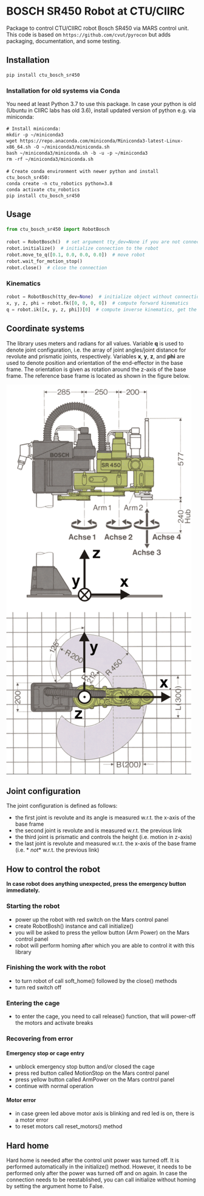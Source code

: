 # BOSCH SR450 Robot at CTU/CIIRC

Package to control CTU/CIIRC robot Bosch SR450 via MARS control unit.
This code is based on `https://github.com/cvut/pyrocon` but adds packaging,
documentation, and some testing.

## Installation

```bash
pip install ctu_bosch_sr450
```

### Installation for old systems via Conda

You need at least Python 3.7 to use this package. In case your python is old (Ubuntu in
CIIRC labs has old 3.6), install updated version of python e.g. via miniconda:

```
# Install miniconda:
mkdir -p ~/miniconda3
wget https://repo.anaconda.com/miniconda/Miniconda3-latest-Linux-x86_64.sh -O ~/miniconda3/miniconda.sh
bash ~/miniconda3/miniconda.sh -b -u -p ~/miniconda3
rm -rf ~/miniconda3/miniconda.sh

# Create conda environment with newer python and install ctu_bosch_sr450:
conda create -n ctu_robotics python=3.8
conda activate ctu_robotics
pip install ctu_bosch_sr450
```

## Usage

```python
from ctu_bosch_sr450 import RobotBosch

robot = RobotBosch()  # set argument tty_dev=None if you are not connected to robot, it will allow you to compute FK and IK offline
robot.initialize()  # initialize connection to the robot
robot.move_to_q([0.1, 0.0, 0.0, 0.0])  # move robot
robot.wait_for_motion_stop()
robot.close()  # close the connection
```

### Kinematics

```python
robot = RobotBosch(tty_dev=None)  # initialize object without connection to the robot
x, y, z, phi = robot.fk([0, 0, 0, 0])  # compute forward kinematics
q = robot.ik([x, y, z, phi])[0]  # compute inverse kinematics, get the first solution
```

## Coordinate systems

The library uses meters and radians for all values.
Variable __q__ is used to denote joint configuration, i.e. the array of joint
angles/joint distance for revolute and prismatic joints, respectively.
Variables __x__, __y__, __z__, and __phi__ are used to denote position and orientation
of the end-effector in the base frame. The orientation is given as rotation around the
z-axis of the base frame.
The reference base frame is located as shown in the figure below.

![](https://raw.githubusercontent.com/CTURobotics/ctu_bosch_sr450/main/doc/base_frame.png)

## Joint configuration

The joint configuration is defined as follows:

- the first joint is revolute and its angle is measured w.r.t. the x-axis of the base
  frame
- the second joint is revolute and is measured w.r.t. the previous link
- the third joint is prismatic and controls the height (i.e. motion in z-axis)
- the last joint is revolute and measured w.r.t. the x-axis of the base frame (i.e. *
  *not** w.r.t. the previous link)

## How to control the robot

__In case robot does anything unexpected, press the emergency button immediately.__

### Starting the robot

- power up the robot with red switch on the Mars control panel
- create RobotBosh() instance and call initialize()
- you will be asked to press the yellow button (Arm Power) on the Mars control panel
- robot will perform homing after which you are able to control it with this library

### Finishing the work with the robot

- to turn robot of call soft_home() followed by the close() methods
- turn red switch off

### Entering the cage

- to enter the cage, you need to call release() function, that will power-off the motors
  and activate breaks

### Recovering from error

#### Emergency stop or cage entry

- unblock emergency stop button and/or closed the cage
- press red button called MotionStop on the Mars control panel
- press yellow button called ArmPower on the Mars control panel
- continue with normal operation

#### Motor error

- in case green led above motor axis is blinking and red led is on, there is a motor
  error
- to reset motors call reset_motors() method

## Hard home

Hard home is needed after the control unit power was turned off. It is performed
automatically in the initialize() method. However, it needs to be performed only after
the power was turned off and on again. In case the connection needs to be reestablished,
you can call initialize without homing by setting the argument home to False.
